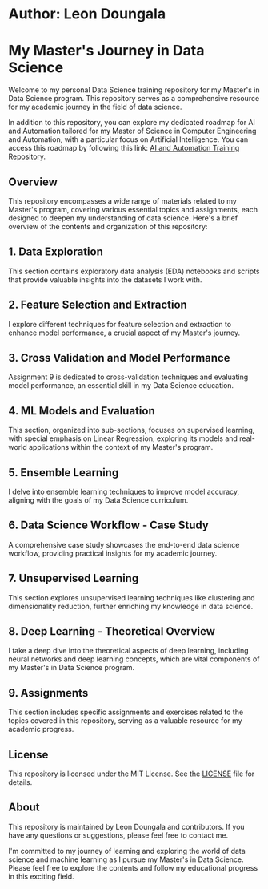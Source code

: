 # Author: Leon Doungala
# My Master's Journey in Data Science

Welcome to my personal Data Science training repository for my Master's in Data Science program. This repository serves as a comprehensive resource for my academic journey in the field of data science. 

In addition to this repository, you can explore my dedicated roadmap for AI and Automation tailored for my Master of Science in Computer Engineering and Automation, with a particular focus on Artificial Intelligence. You can access this roadmap by following this link: [AI and Automation Training Repository](https://github.com/LeonDoungala22/AI-and-Automation-Training).

## Overview

This repository encompasses a wide range of materials related to my Master's program, covering various essential topics and assignments, each designed to deepen my understanding of data science. Here's a brief overview of the contents and organization of this repository:

## 1. Data Exploration

This section contains exploratory data analysis (EDA) notebooks and scripts that provide valuable insights into the datasets I work with.

## 2. Feature Selection and Extraction

I explore different techniques for feature selection and extraction to enhance model performance, a crucial aspect of my Master's journey.

## 3. Cross Validation and Model Performance

Assignment 9 is dedicated to cross-validation techniques and evaluating model performance, an essential skill in my Data Science education.

## 4. ML Models and Evaluation

This section, organized into sub-sections, focuses on supervised learning, with special emphasis on Linear Regression, exploring its models and real-world applications within the context of my Master's program.

## 5. Ensemble Learning

I delve into ensemble learning techniques to improve model accuracy, aligning with the goals of my Data Science curriculum.

## 6. Data Science Workflow - Case Study

A comprehensive case study showcases the end-to-end data science workflow, providing practical insights for my academic journey.

## 7. Unsupervised Learning

This section explores unsupervised learning techniques like clustering and dimensionality reduction, further enriching my knowledge in data science.

## 8. Deep Learning - Theoretical Overview

I take a deep dive into the theoretical aspects of deep learning, including neural networks and deep learning concepts, which are vital components of my Master's in Data Science program.

## 9. Assignments

This section includes specific assignments and exercises related to the topics covered in this repository, serving as a valuable resource for my academic progress.

## License

This repository is licensed under the MIT License. See the [LICENSE](LICENSE) file for details.

## About

This repository is maintained by Leon Doungala and contributors. If you have any questions or suggestions, please feel free to contact me.

I'm committed to my journey of learning and exploring the world of data science and machine learning as I pursue my Master's in Data Science. Please feel free to explore the contents and follow my educational progress in this exciting field.
